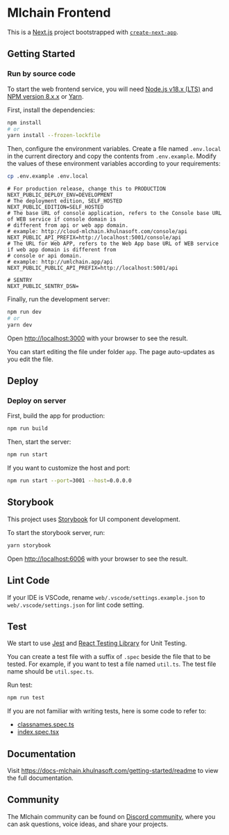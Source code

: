 # Mlchain Frontend

This is a [Next.js](https://nextjs.org/) project bootstrapped with [`create-next-app`](https://github.com/vercel/next.js/tree/canary/packages/create-next-app).

## Getting Started

### Run by source code

To start the web frontend service, you will need [Node.js v18.x (LTS)](https://nodejs.org/en) and [NPM version 8.x.x](https://www.npmjs.com/) or [Yarn](https://yarnpkg.com/).

First, install the dependencies:

```bash
npm install
# or
yarn install --frozen-lockfile
```

Then, configure the environment variables. Create a file named `.env.local` in the current directory and copy the contents from `.env.example`. Modify the values of these environment variables according to your requirements:

```bash
cp .env.example .env.local
```

```
# For production release, change this to PRODUCTION
NEXT_PUBLIC_DEPLOY_ENV=DEVELOPMENT
# The deployment edition, SELF_HOSTED
NEXT_PUBLIC_EDITION=SELF_HOSTED
# The base URL of console application, refers to the Console base URL of WEB service if console domain is
# different from api or web app domain.
# example: http://cloud-mlchain.khulnasoft.com/console/api
NEXT_PUBLIC_API_PREFIX=http://localhost:5001/console/api
# The URL for Web APP, refers to the Web App base URL of WEB service if web app domain is different from
# console or api domain.
# example: http://umlchain.app/api
NEXT_PUBLIC_PUBLIC_API_PREFIX=http://localhost:5001/api

# SENTRY
NEXT_PUBLIC_SENTRY_DSN=
```

Finally, run the development server:

```bash
npm run dev
# or
yarn dev
```

Open [http://localhost:3000](http://localhost:3000) with your browser to see the result.

You can start editing the file under folder `app`. The page auto-updates as you edit the file.

## Deploy

### Deploy on server

First, build the app for production:

```bash
npm run build
```

Then, start the server:

```bash
npm run start
```

If you want to customize the host and port:

```bash
npm run start --port=3001 --host=0.0.0.0
```

## Storybook

This project uses [Storybook](https://storybook.js.org/) for UI component development.

To start the storybook server, run:

```bash
yarn storybook
```

Open [http://localhost:6006](http://localhost:6006) with your browser to see the result.

## Lint Code

If your IDE is VSCode, rename `web/.vscode/settings.example.json` to `web/.vscode/settings.json` for lint code setting.

## Test

We start to use [Jest](https://jestjs.io/) and [React Testing Library](https://testing-library.com/docs/react-testing-library/intro/) for Unit Testing.

You can create a test file with a suffix of `.spec` beside the file that to be tested. For example, if you want to test a file named `util.ts`. The test file name should be `util.spec.ts`.

Run test:

```bash
npm run test
```

If you are not familiar with writing tests, here is some code to refer to:
* [classnames.spec.ts](./utils/classnames.spec.ts)
* [index.spec.tsx](./app/components/base/button/index.spec.tsx)




## Documentation

Visit <https://docs-mlchain.khulnasoft.com/getting-started/readme> to view the full documentation.

## Community

The Mlchain community can be found on [Discord community](https://discord.gg/5AEfbxcd9k), where you can ask questions, voice ideas, and share your projects.
